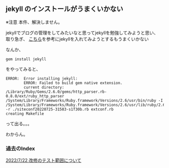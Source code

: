 ## jekyll のインストールがうまくいかない


※注意 本件、解決しません。

jekyllでブログの管理をしてみたいなと思ってjekyllを勉強してみようと思い、
取り急ぎ、
[こちら](https://howpon.com/9443)を参考にjekyllを入れてみようとするもうまくいかない

なんか、
```
gem install jekyll
```
をやってみると、

```
ERROR:  Error installing jekyll:
        ERROR: Failed to build gem native extension.
        current directory: /Library/Ruby/Gems/2.6.0/gems/http_parser.rb-0.8.0/ext/ruby_http_parser
/System/Library/Frameworks/Ruby.framework/Versions/2.6/usr/bin/ruby -I /System/Library/Frameworks/Ruby.framework/Versions/2.6/usr/lib/ruby/2.6.0 -r ./siteconf20220725-31583-s1f30b.rb extconf.rb
creating Makefile
```
って出る。。。

わからん。



### 過去のIndex

[2022/7/22 改修のテスト範囲について](20220722/index.md)
